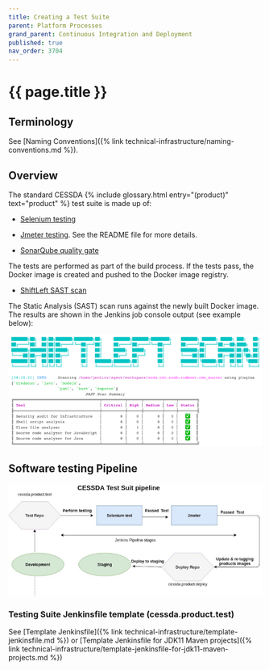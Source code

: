 ```yaml
---
title: Creating a Test Suite
parent: Platform Processes
grand_parent: Continuous Integration and Deployment
published: true
nav_order: 3704
---
```


# {{ page.title }}

## Terminology

See [Naming Conventions]({% link technical-infrastructure/naming-conventions.md %}).

## Overview

The standard CESSDA  {% include glossary.html entry="(product)" text="product" %} test suite is made up of:

- [Selenium testing](https://github.com/cessda/cessda.mgmt.selenium/src/master/)

- [Jmeter testing](https://github.com/cessda/cessda.mgmt.jmeter/src/master/). See the README file for more details.

- [SonarQube quality gate](https://github.com/cessda/cessda.mgmt.sonar/src/master/)

The tests are performed as part of the build process. If the tests pass, the Docker image is created and pushed to the Docker image registry.

- [ShiftLeft SAST scan](https://www.shiftleft.io/scan/)

The Static Analysis (SAST) scan runs against the newly built Docker image.
The results are shown in the Jenkins job console output (see example below):

![Shiftleft Scan Results](../../../images/shiftleft-scan-results.png)

## Software testing Pipeline

![Testing Suite Pipeline](../../../images/testing-suite-pipeline.png)

### Testing Suite Jenkinsfile template (cessda.product.test)

See [Template Jenkinsfile]({% link technical-infrastructure/template-jenkinsfile.md %}) or
[Template Jenkinsfile for JDK11 Maven projects]({% link technical-infrastructure/template-jenkinsfile-for-jdk11-maven-projects.md %})
